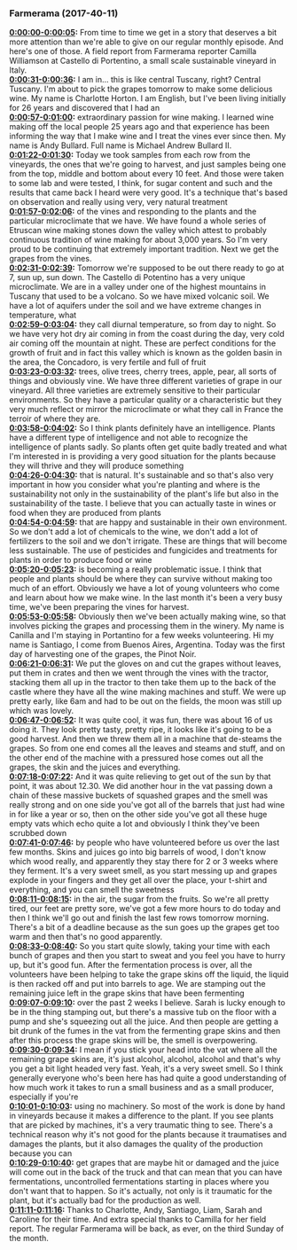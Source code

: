 ### Farmerama  (2017-40-11)
**[0:00:00-0:00:05](https://soundcloud.com/farmerama-radio/farmerama-field-report-castello-di-potentino#t=0:00:00):**  From time to time we get in a story that deserves a bit more attention than we're able to give  on our regular monthly episode.  And here's one of those.  A field report from Farmerama reporter Camilla Williamson at Castello di Portentino, a small  scale sustainable vineyard in Italy.  
**[0:00:31-0:00:36](https://soundcloud.com/farmerama-radio/farmerama-field-report-castello-di-potentino#t=0:00:31):**  I am in... this is like central Tuscany, right?  Central Tuscany.  I'm about to pick the grapes tomorrow to make some delicious wine.  My name is Charlotte Horton.  I am English, but I've been living initially for 26 years and discovered that I had an  
**[0:00:57-0:01:00](https://soundcloud.com/farmerama-radio/farmerama-field-report-castello-di-potentino#t=0:00:57):**  extraordinary passion for wine making.  I learned wine making off the local people 25 years ago and that experience has been  informing the way that I make wine and I treat the vines ever since then.  My name is Andy Bullard.  Full name is Michael Andrew Bullard II.  
**[0:01:22-0:01:30](https://soundcloud.com/farmerama-radio/farmerama-field-report-castello-di-potentino#t=0:01:22):**  Today we took samples from each row from the vineyards, the ones that we're going to harvest,  and just samples being one from the top, middle and bottom about every 10 feet.  And those were taken to some lab and were tested, I think, for sugar content and such  and the results that came back I heard were very good.  It's a technique that's based on observation and really using very, very natural treatment  
**[0:01:57-0:02:06](https://soundcloud.com/farmerama-radio/farmerama-field-report-castello-di-potentino#t=0:01:57):**  of the vines and responding to the plants and the particular microclimate that we have.  We have found a whole series of Etruscan wine making stones down the valley which attest  to probably continuous tradition of wine making for about 3,000 years.  So I'm very proud to be continuing that extremely important tradition.  Next we get the grapes from the vines.  
**[0:02:31-0:02:39](https://soundcloud.com/farmerama-radio/farmerama-field-report-castello-di-potentino#t=0:02:31):**  Tomorrow we're supposed to be out there ready to go at 7, sun up, sun down.  The Castello di Potentino has a very unique microclimate.  We are in a valley under one of the highest mountains in Tuscany that used to be a volcano.  So we have mixed volcanic soil.  We have a lot of aquifers under the soil and we have extreme changes in temperature, what  
**[0:02:59-0:03:04](https://soundcloud.com/farmerama-radio/farmerama-field-report-castello-di-potentino#t=0:02:59):**  they call diurnal temperature, so from day to night.  So we have very hot dry air coming in from the coast during the day, very cold air coming  off the mountain at night.  These are perfect conditions for the growth of fruit and in fact this valley which is  known as the golden basin in the area, the Concadoro, is very fertile and full of fruit  
**[0:03:23-0:03:32](https://soundcloud.com/farmerama-radio/farmerama-field-report-castello-di-potentino#t=0:03:23):**  trees, olive trees, cherry trees, apple, pear, all sorts of things and obviously vine.  We have three different varieties of grape in our vineyard.  All three varieties are extremely sensitive to their particular environments.  So they have a particular quality or a characteristic but they very much reflect or mirror the microclimate  or what they call in France the terroir of where they are.  
**[0:03:58-0:04:02](https://soundcloud.com/farmerama-radio/farmerama-field-report-castello-di-potentino#t=0:03:58):**  So I think plants definitely have an intelligence.  Plants have a different type of intelligence and not able to recognize the intelligence  of plants sadly.  So plants often get quite badly treated and what I'm interested in is providing a very  good situation for the plants because they will thrive and they will produce something  
**[0:04:26-0:04:30](https://soundcloud.com/farmerama-radio/farmerama-field-report-castello-di-potentino#t=0:04:26):**  that is natural.  It's sustainable and so that's also very important in how you consider what you're planting and  where is the sustainability not only in the sustainability of the plant's life but also  in the sustainability of the taste.  I believe that you can actually taste in wines or food when they are produced from plants  
**[0:04:54-0:04:59](https://soundcloud.com/farmerama-radio/farmerama-field-report-castello-di-potentino#t=0:04:54):**  that are happy and sustainable in their own environment.  So we don't add a lot of chemicals to the wine, we don't add a lot of fertilizers to  the soil and we don't irrigate.  These are things that will become less sustainable.  The use of pesticides and fungicides and treatments for plants in order to produce food or wine  
**[0:05:20-0:05:23](https://soundcloud.com/farmerama-radio/farmerama-field-report-castello-di-potentino#t=0:05:20):**  is becoming a really problematic issue.  I think that people and plants should be where they can survive without making too much of  an effort.  Obviously we have a lot of young volunteers who come and learn about how we make wine.  In the last month it's been a very busy time, we've been preparing the vines for harvest.  
**[0:05:53-0:05:58](https://soundcloud.com/farmerama-radio/farmerama-field-report-castello-di-potentino#t=0:05:53):**  Obviously then we've been actually making wine, so that involves picking the grapes  and processing them in the winery.  My name is Canilla and I'm staying in Portantino for a few weeks volunteering.  Hi my name is Santiago, I come from Buenos Aires, Argentina.  Today was the first day of harvesting one of the grapes, the Pinot Noir.  
**[0:06:21-0:06:31](https://soundcloud.com/farmerama-radio/farmerama-field-report-castello-di-potentino#t=0:06:21):**  We put the gloves on and cut the grapes without leaves, put them in crates and then we went  through the vines with the tractor, stacking them all up in the tractor to then take them  up to the back of the castle where they have all the wine making machines and stuff.  We were up pretty early, like 6am and had to be out on the fields, the moon was still  up which was lovely.  
**[0:06:47-0:06:52](https://soundcloud.com/farmerama-radio/farmerama-field-report-castello-di-potentino#t=0:06:47):**  It was quite cool, it was fun, there was about 16 of us doing it.  They look pretty tasty, pretty ripe, it looks like it's going to be a good harvest.  And then we threw them all in a machine that de-steams the grapes.  So from one end comes all the leaves and steams and stuff, and on the other end of the machine  with a pressured hose comes out all the grapes, the skin and the juices and everything.  
**[0:07:18-0:07:22](https://soundcloud.com/farmerama-radio/farmerama-field-report-castello-di-potentino#t=0:07:18):**  And it was quite relieving to get out of the sun by that point, it was about 12.30.  We did another hour in the vat passing down a chain of these massive buckets of squashed  grapes and the smell was really strong and on one side you've got all of the barrels  that just had wine in for like a year or so, then on the other side you've got all these  huge empty vats which echo quite a lot and obviously I think they've been scrubbed down  
**[0:07:41-0:07:46](https://soundcloud.com/farmerama-radio/farmerama-field-report-castello-di-potentino#t=0:07:41):**  by people who have volunteered before us over the last few months.  Skins and juices go into big barrels of wood, I don't know which wood really, and apparently  they stay there for 2 or 3 weeks where they ferment.  It's a very sweet smell, as you start messing up and grapes explode in your fingers and  they get all over the place, your t-shirt and everything, and you can smell the sweetness  
**[0:08:11-0:08:15](https://soundcloud.com/farmerama-radio/farmerama-field-report-castello-di-potentino#t=0:08:11):**  in the air, the sugar from the fruits.  So we're all pretty tired, our feet are pretty sore, we've got a few more hours to do today  and then I think we'll go out and finish the last few rows tomorrow morning.  There's a bit of a deadline because as the sun goes up the grapes get too warm and then  that's no good apparently.  
**[0:08:33-0:08:40](https://soundcloud.com/farmerama-radio/farmerama-field-report-castello-di-potentino#t=0:08:33):**  So you start quite slowly, taking your time with each bunch of grapes and then you start  to sweat and you feel you have to hurry up, but it's good fun.  After the fermentation process is over, all the volunteers have been helping to take the  grape skins off the liquid, the liquid is then racked off and put into barrels to age.  We are stamping out the remaining juice left in the grape skins that have been fermenting  
**[0:09:07-0:09:10](https://soundcloud.com/farmerama-radio/farmerama-field-report-castello-di-potentino#t=0:09:07):**  over the past 2 weeks I believe.  Sarah is lucky enough to be in the thing stamping out, but there's a massive tub on the floor  with a pump and she's squeezing out all the juice.  And then people are getting a bit drunk of the fumes in the vat from the fermenting grape  skins and then after this process the grape skins will be, the smell is overpowering.  
**[0:09:30-0:09:34](https://soundcloud.com/farmerama-radio/farmerama-field-report-castello-di-potentino#t=0:09:30):**  I mean if you stick your head into the vat where all the remaining grape skins are, it's  just alcohol, alcohol, alcohol and that's why you get a bit light headed very fast.  Yeah, it's a very sweet smell.  So I think generally everyone who's been here has had quite a good understanding of how  much work it takes to run a small business and as a small producer, especially if you're  
**[0:10:01-0:10:03](https://soundcloud.com/farmerama-radio/farmerama-field-report-castello-di-potentino#t=0:10:01):**  using no machinery.  So most of the work is done by hand in vineyards because it makes a difference to the plant.  If you see plants that are picked by machines, it's a very traumatic thing to see.  There's a technical reason why it's not good for the plants because it traumatises and  damages the plants, but it also damages the quality of the production because you can  
**[0:10:29-0:10:40](https://soundcloud.com/farmerama-radio/farmerama-field-report-castello-di-potentino#t=0:10:29):**  get grapes that are maybe hit or damaged and the juice will come out in the back of the  truck and that can mean that you can have fermentations, uncontrolled fermentations  starting in places where you don't want that to happen.  So it's actually, not only is it traumatic for the plant, but it's actually bad for the  production as well.  
**[0:11:11-0:11:16](https://soundcloud.com/farmerama-radio/farmerama-field-report-castello-di-potentino#t=0:11:11):**  Thanks to Charlotte, Andy, Santiago, Liam, Sarah and Caroline for their time.  And extra special thanks to Camilla for her field report.  The regular Farmerama will be back, as ever, on the third Sunday of the month.  